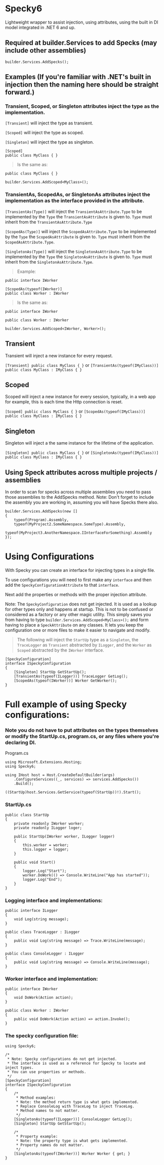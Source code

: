 # Specky6
Lightweight wrapper to assist injection, using attributes, using the built in DI model integrated in .NET 6 and up.

## Required at builder.Services to add Specks (may include other assemblies)

`builder.Services.AddSpecks();`

## Examples (If you're familiar with .NET's built in injection then the naming here should be straight forward.)

### Transient, Scoped, or Singleton attributes inject the type as the implementation. 

`[Transient]` will inject the type as transient.

`[Scoped]` will inject the type as scoped.

`[Singleton]` will inject the type as singleton.

```
[Scoped]
public class MyClass { }
```
> Is the same as:
```
public class MyClass { }

builder.Services.AddScoped<MyClass>();
```

### TransientAs, ScopedAs, or SingletonAs attributes inject the implementation as the interface provided in the attribute.

`[TransientAs(Type)]` will inject the `TransientAsAttribute.Type` to be implemented by the `Type` the `TransientAsAttribute` is given to. `Type` must inherit from the `TransientAsAttribute.Type`

`[ScopedAs(Type)]` will inject the `ScopedAsAttribute.Type` to be implemented by the `Type` the `ScopedAsAttribute` is given to. `Type` must inherit from the `ScopedAsAttribute.Type`.

`[SingletonAs(Type)]` will inject the `SingletonAsAttribute.Type` to be implemented by the `Type` the `SingletonAsAttribute` is given to. `Type` must inherit from the `SingletonAsAttribute.Type`.

> Example:
```
public interface IWorker

[ScopedAs(typeof(IWorker)]
public class Worker : IWorker
```
> Is the same as:
```
public interface IWorker

public class Worker : IWorker

builder.Services.AddScoped<IWorker, Worker>();
```

## Transient
Transient will inject a new instance for every request.

`[Transient] public class MyClass { }` or `[TransientAs(typeof(IMyClass))] public class MyClass : IMyClass { }`

## Scoped
Scoped will inject a new instance for every session, typically, in a web app for example, this is each time the Http connection is reset.

`[Scoped] public class MyClass { }` or `[ScopedAs(typeof(IMyClass))] public class MyClass : IMyClass { }` 

## Singleton
Singleton will inject a the same instance for the lifetime of the application.

`[Singleton] public class MyClass { }` or `[SingletonAs(typeof(IMyClass))] public class MyClass : IMyClass { }`

## Using Speck attributes across multiple projects / assemblies
In order to scan for specks across multiple assemblies you need to pass those assemblies to the AddSpecks method.
Note: Don't forget to include the assembly you are working in, assuming you will have Specks there also.

```
builder.Services.AddSpecks(new []
{
    typeof(Program).Assembly,
    typeof(MyProject2.SomeNamespace.SomeType).Assembly,
    typeof(MyProject3.AnotherNamespace.IInterfaceForSomething).Assembly
});
```

# Using Configurations
With Specky you can create an interface for injecting types in a single file.

To use configurations you will need to first make any `interface` and then add the `SpeckyConfigurationAttribute` to that `interface`.

Next add the properties or methods with the proper injection attribute.

Note: The `SpeckyConfiguration` does not get injected.  It is used as a lookup for other types only and happens at startup. This is not to be confused or considered as a factory or any other magic utility. This simply saves you from having to type `builder.Services.AddScoped<MyClass>();` and form having to place a `SpeckAttribute` on any classes.  It lets you keep the configuration one or more files to make it easier to navigate and modify.

> The following will inject the `StartUp` type as a `Singleton`, the `TraceLogger` as `Transient` abstracted by `ILogger`, and the `Worker` as `Scoped` abstracted by the `IWorker` interface.
```
[SpeckyConfiguration]
interface ISpeckyConfiguration
{
    [Singleton] StartUp GetStartUp();        
    [TransientAs(typeof(ILogger))] TraceLogger GetLog();
    [ScopedAs(typeof(IWorker))] Worker GetWorker();
}
```

# Full example of using Specky configurations:
### Note you do not have to put attributes on the types themselves or modify the StartUp.cs, program.cs, or any files where you're declaring DI.

Program.cs

    using Microsoft.Extensions.Hosting;
    using Specky6;

    using IHost host = Host.CreateDefaultBuilder(args)
        .ConfigureServices((_, services) => services.AddSpecks())
        .Build();

    ((StartUp)host.Services.GetService(typeof(StartUp))!).Start();

### StartUp.cs

    public class StartUp
    {
        private readonly IWorker worker;
        private readonly ILogger loger;

        public StartUp(IWorker worker, ILogger logger)
        {
            this.worker = worker;
            this.logger = logger;
        }

        public void Start()
        {
            logger.Log("Start");
            worker.DoWork(() => Console.WriteLine("App has started"));
            logger.Log("End");
        }
    }

### Logging interface and implementations:

    public interface ILogger
    {
        void Log(string message);
    }

    public class TraceLogger : ILogger
    {
        public void Log(string message) => Trace.WriteLine(message);
    }

    public class ConsoleLogger : ILogger
    {
        public void Log(string message) => Console.WriteLine(message);
    }

### Worker interface and implementation:
    public interface IWorker
    {
        void DoWork(Action action);
    }

    public class Worker : IWorker
    {
        public void DoWork(Action action) => action.Invoke();
    }

### The specky configuration file:
    using Specky6;
    
    /* 
     * Note: Specky configurations do not get injected. 
     * The interface is used as a reference for Specky to locate and inject types.
     * You can use properties or methods. 
     */
    [SpeckyConfiguration]
    interface ISpeckyConfiguration
    {
        /* 
         * Method examples:
         * Note: the method return type is what gets implemented.
         * Replace ConsoleLog with TraceLog to inject TraceLog.
         * Method names to not matter. 
         */
        [SingletonAs(typeof(ILogger))] ConsoleLogger GetLog();
        [Singleton] StartUp GetStartUp();
    
        /* 
         * Property example:
         * Note: the property type is what gets implemented.
         * Property names do not matter. 
         */
        [SingletonAs(typeof(IWorker))] Worker Worker { get; }
    }
